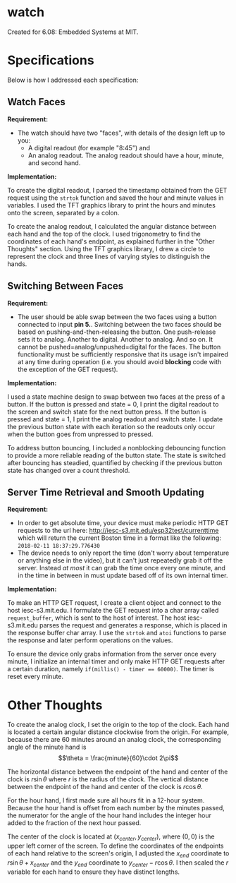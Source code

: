 # watch
Created for 6.08: Embedded Systems at MIT.

# Specifications

Below is how I addressed each specification:

## Watch Faces

**Requirement:**

* The watch should have two "faces", with details of the design left up to you:
    * A digital readout (for example "8:45") and 
    * An analog readout. The analog readout should have a hour, minute, and second hand. 

**Implementation:**

To create the digital readout, I parsed the timestamp obtained from the GET request using the `strtok` function and saved the hour and minute values in variables.
I used the TFT graphics library to print the hours and minutes onto the screen, separated by a colon.

To create the analog readout, I calculated the angular distance between each hand and the top of the clock. I used trigonometry to find the coordinates of each hand's endpoint, as explained further in the "Other Thoughts" section. Using the TFT graphics library, I drew a circle to represent the clock and three lines of varying styles to distinguish the hands.

## Switching Between Faces

**Requirement:**

* The user should be able swap between the two faces using a button connected to input **pin 5.**. Switching between the two faces should be based on pushing-and-then-releasing the button. One push-release sets it to analog. Another to digital. Another to analog. And so on. It cannot be pushed=analog/unpushed=digital for the faces. The button functionality must be sufficiently responsive that its usage isn't impaired at any time during operation (i.e. you should avoid **blocking** code with the exception of the GET request).

**Implementation:**

I used a state machine design to swap between two faces at the press of a button. If the button is pressed and state = 0, I print the digital readout to the screen and switch state for the next button press. If the button is pressed and state = 1, I print the analog readout and switch state. I update the previous button state with each iteration so the readouts only occur when the button goes from unpressed to pressed.

To address button bouncing, I included a nonblocking debouncing function to provide a more reliable reading of the button state. The state is switched after bouncing has steadied, quantified by checking if the previous button state has changed over a count threshold.

## Server Time Retrieval and Smooth Updating

**Requirement:**

* In order to get absolute time, your device must make periodic HTTP GET requests to the url here: <a href="http://iesc-s3.mit.edu/esp32test/currenttime" target="_blank">http://iesc-s3.mit.edu/esp32test/currenttime</a> which will return the current Boston time in a format like the following: `2018-02-11 18:37:29.776430`
* The device needs to only report the time (don't worry about temperature or anything else in the video), but it can't just repeatedly grab it off the server. Instead *at most* it can grab the time once every one minute, and in the time in between in must update based off of its own internal timer. 

**Implementation:**

To make an HTTP GET request, I create a client object and connect to the host iesc-s3.mit.edu. I formulate the GET request into a char array called `request_buffer`, which is sent to the host of interest. The host iesc-s3.mit.edu parses the request and generates a response, which is placed in the response buffer char array. I use the `strtok` and `atoi` functions to parse the response and later perform operations on the values.

To ensure the device only grabs information from the server once every minute, I initialize an internal timer and only make HTTP GET requests after a certain duration, namely `if(millis() - timer == 60000)`.
The timer is reset every minute.

# Other Thoughts

To create the analog clock, I set the origin to the top of the clock. Each hand is located a certain angular distance clockwise from the origin. For example, because there are 60 minutes around an analog clock, the corresponding angle of the minute hand is $$\theta = \frac{minute}{60}\cdot 2\pi$$

The horizontal distance between the endpoint of the hand and center of the clock is $r \sin\theta$
where $r$ is the radius of the clock. The vertical distance between the endpoint of the hand and center of the clock is $r \cos\theta$.

For the hour hand, I first made sure all hours fit in a 12-hour system. Because the hour hand is offset from each number by the minutes passed, the numerator for the angle of the hour hand includes the integer hour added to the fraction of the next hour passed.

The center of the clock is located at $(x_{center},y_{center})$, where $(0,0)$ is the upper left corner of the screen. To define the coordinates of the endpoints of each hand relative to the screen's origin, I adjusted 
the $x_{end}$ coordinate to $r \sin\theta + x_{center}$ and the $y_{end}$ coordinate to $y_{center} - r \cos\theta$.
I then scaled the $r$ variable for each hand to ensure they have distinct lengths.
